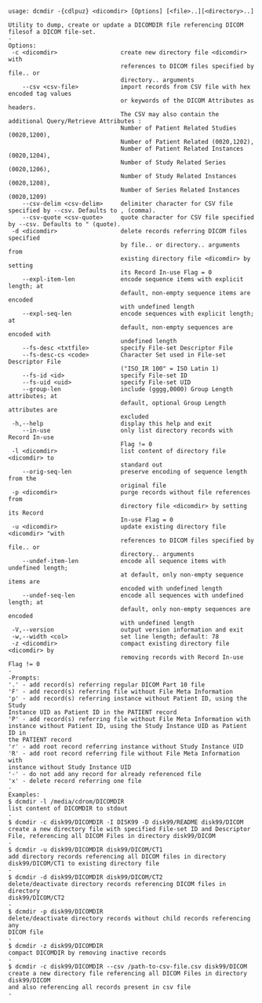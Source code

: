     usage: dcmdir -{cdlpuz} <dicomdir> [Options] [<file>..][<directory>..]
    
    Utility to dump, create or update a DICOMDIR file referencing DICOM
    filesof a DICOM file-set.
    -
    Options:
     -c <dicomdir>                  create new directory file <dicomdir> with
                                    references to DICOM files specified by file.. or
                                    directory.. arguments
        --csv <csv-file>            import records from CSV file with hex encoded tag values 
                                    or keywords of the DICOM Attributes as headers.
                                    The CSV may also contain the additional Query/Retrieve Attributes : 
                                    Number of Patient Related Studies (0020,1200),
                                    Number of Patient Related (0020,1202),
                                    Number of Patient Related Instances (0020,1204),
                                    Number of Study Related Series (0020,1206),
                                    Number of Study Related Instances (0020,1208), 
                                    Number of Series Related Instances (0020,1209)
        --csv-delim <csv-delim>     delimiter character for CSV file specified by --csv. Defaults to , (comma).
        --csv-quote <csv-quote>     quote character for CSV file specified by --csv. Defaults to " (quote).
     -d <dicomdir>                  delete records referring DICOM files specified
                                    by file.. or directory.. arguments from
                                    existing directory file <dicomdir> by setting
                                    its Record In-use Flag = 0
        --expl-item-len             encode sequence items with explicit length; at
                                    default, non-empty sequence items are encoded
                                    with undefined length
        --expl-seq-len              encode sequences with explicit length; at
                                    default, non-empty sequences are encoded with
                                    undefined length
        --fs-desc <txtfile>         specify File-set Descriptor File
        --fs-desc-cs <code>         Character Set used in File-set Descriptor File
                                    ("ISO_IR 100" = ISO Latin 1)
        --fs-id <id>                specify File-set ID
        --fs-uid <uid>              specify File-set UID
        --group-len                 include (gggg,0000) Group Length attributes; at
                                    default, optional Group Length attributes are
                                    excluded
     -h,--help                      display this help and exit
        --in-use                    only list directory records with Record In-use
                                    Flag != 0
     -l <dicomdir>                  list content of directory file <dicomdir> to
                                    standard out
        --orig-seq-len              preserve encoding of sequence length from the
                                    original file
     -p <dicomdir>                  purge records without file references from
                                    directory file <dicomdir> by setting its Record
                                    In-use Flag = 0
     -u <dicomdir>                  update existing directory file <dicomdir> "with
                                    references to DICOM files specified by file.. or
                                    directory.. arguments
        --undef-item-len            encode all sequence items with undefined length;
                                    at default, only non-empty sequence items are
                                    encoded with undefined length
        --undef-seq-len             encode all sequences with undefined length; at
                                    default, only non-empty sequences are encoded
                                    with undefined length
     -V,--version                   output version information and exit
     -w,--width <col>               set line length; default: 78
     -z <dicomdir>                  compact existing directory file <dicomdir> by
                                    removing records with Record In-use Flag != 0
    -
    -Prompts:
    '.' - add record(s) referring regular DICOM Part 10 file
    'F' - add record(s) referring file without File Meta Information
    'p' - add record(s) referring instance without Patient ID, using the Study
    Instance UID as Patient ID in the PATIENT record
    'P' - add record(s) referring file without File Meta Information with
    instance without Patient ID, using the Study Instance UID as Patient ID in
    the PATIENT record
    'r' - add root record referring instance without Study Instance UID
    'R' - add root record referring file without File Meta Information with
    instance without Study Instance UID
    '-' - do not add any record for already referenced file
    'x' - delete record referring one file
    -
    Examples:
    $ dcmdir -l /media/cdrom/DICOMDIR
    list content of DICOMDIR to stdout
    -
    $ dcmdir -c disk99/DICOMDIR -I DISK99 -D disk99/README disk99/DICOM
    create a new directory file with specified File-set ID and Descriptor
    File, referencing all DICOM Files in directory disk99/DICOM
    -
    $ dcmdir -u disk99/DICOMDIR disk99/DICOM/CT1
    add directory records referencing all DICOM files in directory
    disk99/DICOM/CT1 to existing directory file
    -
    $ dcmdir -d disk99/DICOMDIR disk99/DICOM/CT2
    delete/deactivate directory records referencing DICOM files in directory
    disk99/DICOM/CT2
    -
    $ dcmdir -p disk99/DICOMDIR
    delete/deactivate directory records without child records referencing any
    DICOM file
    -
    $ dcmdir -z disk99/DICOMDIR
    compact DICOMDIR by removing inactive records
    -
    $ dcmdir -c disk99/DICOMDIR --csv /path-to-csv-file.csv disk99/DICOM
    create a new directory file referencing all DICOM Files in directory disk99/DICOM 
    and also referencing all records present in csv file
    -

